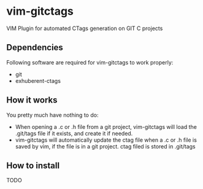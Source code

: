 # vim-gitctags
VIM Plugin for automated CTags generation on GIT C projects

## Dependencies
Following software are required for vim-gitctags to work properly:
* git
* exhuberent-ctags

## How it works
You pretty much have nothing to do:
* When opening a .c or .h file from a git project, vim-gitctags will load the .git/tags file if it exists, and create it if needed.
* vim-gitctags will automatically update the ctag file when a .c or .h file is saved by vim, if the file is in a git project. ctag filed is stored in .git/tags

## How to install
TODO

